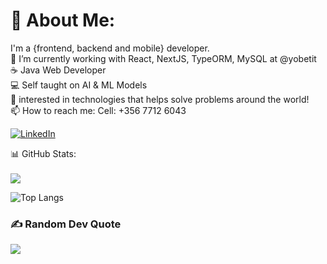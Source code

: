 # 🚀 About Me:
I'm a {frontend, backend and mobile} developer.<br>🌱 I’m currently working with React, NextJS, TypeORM, MySQL at @yobetit<br>☕️ Java Web Developer<br>💻 Self taught on AI & ML Models<br>👀 interested in technologies that helps solve problems around the world!<br>📫 How to reach me: Cell: +356 7712 6043

[![LinkedIn](https://img.shields.io/badge/LinkedIn-%230077B5.svg?logo=linkedin&logoColor=white)](https://linkedin.com/in/https://www.linkedin.com/in/gabrielpgomes/) 

📊 GitHub Stats: </br></br>
![](https://github-readme-streak-stats.herokuapp.com/?user=Gabrielmtvp&theme=onedark&hide_border=false)<br/>

![Top Langs](https://github-readme-stats.vercel.app/api/top-langs/?username=Gabrielmtvp&hide_progress=true)

### ✍️ Random Dev Quote
![](https://quotes-github-readme.vercel.app/api?type=horizontal&theme=radical)

<!-- Proudly created with GPRM ( https://gprm.itsvg.in ) -->
